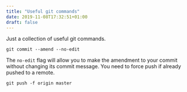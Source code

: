 ```yaml
---
title: "Useful git commands"
date: 2019-11-08T17:32:51+01:00
draft: false
---
```


Just a collection of useful git commands.

```
git commit --amend --no-edit
```

The ``no-edit`` flag will allow you to make the amendment to your commit without changing its commit message.
You need to force push if already pushed to a remote.

```
git push -f origin master
```

